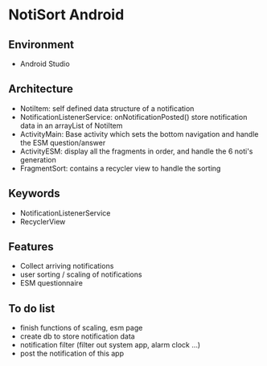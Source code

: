 # NotiSort Android

Environment
---
* Android Studio

Architecture
---
* NotiItem: self defined data structure of a notification
* NotificationListenerService: onNotificationPosted() store notification data in an arrayList of NotiItem
* ActivityMain: Base activity which sets the bottom navigation and handle the ESM question/answer
* ActivityESM: display all the fragments in order, and handle the 6 noti's generation
* FragmentSort: contains a recycler view to handle the sorting

Keywords
---
* NotificationListenerService
* RecyclerView

Features
---
* Collect arriving notifications
* user sorting / scaling of notifications
* ESM questionnaire

To do list
---
* finish functions of scaling, esm page
* create db to store notification data
* notification filter (filter out system app, alarm clock ...)
* post the notification of this app
